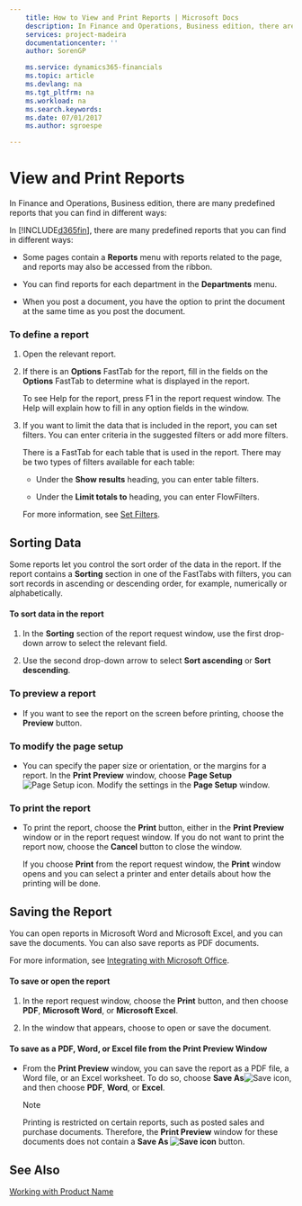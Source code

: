 ```yaml
---
    title: How to View and Print Reports | Microsoft Docs
    description: In Finance and Operations, Business edition, there are many predefined reports that you can find in different ways:
    services: project-madeira
    documentationcenter: ''
    author: SorenGP

    ms.service: dynamics365-financials
    ms.topic: article
    ms.devlang: na
    ms.tgt_pltfrm: na
    ms.workload: na
    ms.search.keywords:
    ms.date: 07/01/2017
    ms.author: sgroespe

---
```

# View and Print Reports
In Finance and Operations, Business edition, there are many predefined reports that you can find in different ways:  

In [!INCLUDE[d365fin](../../includes/d365fin_md.md)], there are many predefined reports that you can find in different ways:  

-   Some pages contain a **Reports** menu with reports related to the page, and reports may also be accessed from the ribbon.  

-   You can find reports for each department in the **Departments** menu.  

-   When you post a document, you have the option to print the document at the same time as you post the document.  

### To define a report  

1.  Open the relevant report.  

2.  If there is an **Options** FastTab for the report, fill in the fields on the **Options** FastTab to determine what is displayed in the report.  

     To see Help for the report, press F1 in the report request window. The Help will explain how to fill in any option fields in the window.  

3.  If you want to limit the data that is included in the report, you can set filters. You can enter criteria in the suggested filters or add more filters.  

     There is a FastTab for each table that is used in the report. There may be two types of filters available for each table:  

    -   Under the **Show results** heading, you can enter table filters.  

    -   Under the **Limit totals to** heading, you can enter FlowFilters.  

     For more information, see [Set Filters](../FullExperience/enter-criteria-in-filters.md).  

## Sorting Data  
 Some reports let you control the sort order of the data in the report. If the report contains a **Sorting** section in one of the FastTabs with filters, you can sort records in ascending or descending order, for example, numerically or alphabetically.  

#### To sort data in the report  

1.  In the **Sorting** section of the report request window, use the first drop-down arrow to select the relevant field.  

2.  Use the second drop-down arrow to select **Sort ascending** or **Sort descending**.  

### To preview a report  

-   If you want to see the report on the screen before printing, choose the **Preview** button.  

### To modify the page setup  

-   You can specify the paper size or orientation, or the margins for a report. In the **Print Preview** window, choose **Page Setup**![Page Setup icon](../FullExperience/media/pagesetup.png "pageSetup"). Modify the settings in the **Page Setup** window.  

### To print the report  

-   To print the report, choose the **Print** button, either in the **Print Preview** window or in the report request window. If you do not want to print the report now, choose the **Cancel** button to close the window.  

     If you choose **Print** from the report request window, the **Print** window opens and you can select a printer and enter details about how the printing will be done.  

## Saving the Report  
 You can open reports in Microsoft Word and Microsoft Excel, and you can save the documents. You can also save reports as PDF documents.  

 For more information, see [Integrating with Microsoft Office](../FullExperience/integrating-with-microsoft-office.md).  

#### To save or open the report  

1.  In the report request window, choose the **Print** button, and then choose **PDF**, **Microsoft Word**, or **Microsoft Excel**.  

2.  In the window that appears, choose to open or save the document.  

#### To save as a PDF, Word, or Excel file from the Print Preview Window  

-   From the **Print Preview** window, you can save the report as a PDF file, a Word file, or an Excel worksheet. To do so, choose **Save As**![Save icon](../FullExperience/media/save.gif "save"), and then choose **PDF**, **Word**, or **Excel**.  

    > [!NOTE]  
    >  Printing is restricted on certain reports, such as posted sales and purchase documents. Therefore, the **Print Preview** window for these documents does not contain a **Save As ![Save icon](../FullExperience/media/printicon.png "printIcon")** button.  

## See Also  
 [Working with Product Name](../FullExperience/working-with-$-p_1-product-name-$-.md)
